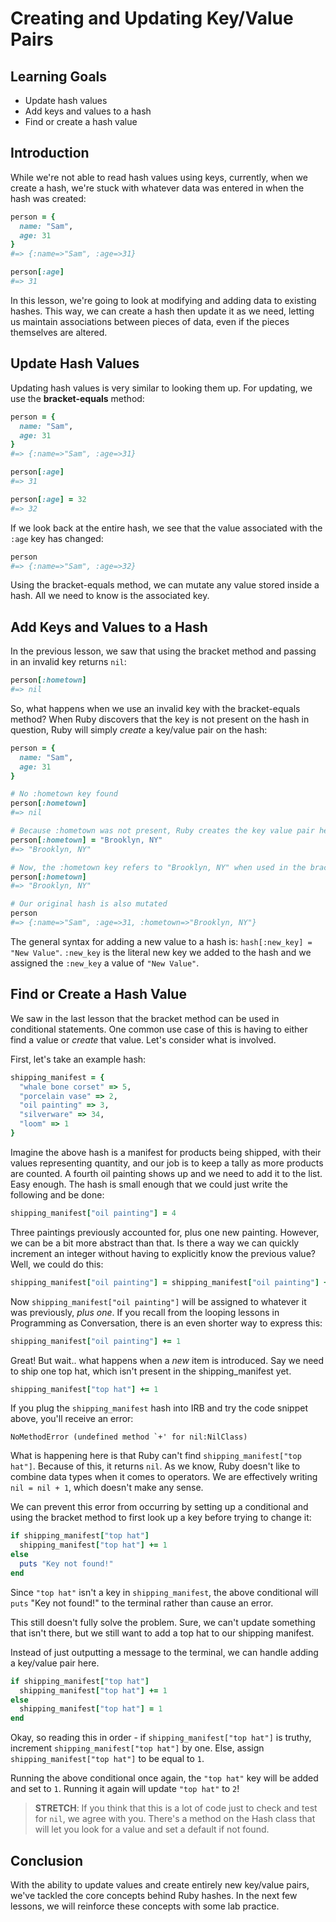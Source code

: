 # Creating and Updating Key/Value Pairs

## Learning Goals

- Update hash values
- Add keys and values to a hash
- Find or create a hash value

## Introduction

While we're not able to read hash values using keys, currently, when we create
a hash, we're stuck with whatever data was entered in when the hash was created:

```ruby
person = {
  name: "Sam",
  age: 31
}
#=> {:name=>"Sam", :age=>31}

person[:age]
#=> 31
```

In this lesson, we're going to look at modifying and adding data to existing
hashes. This way, we can create a hash then update it as we need, letting us
maintain associations between pieces of data, even if the pieces themselves are
altered.

## Update Hash Values

Updating hash values is very similar to looking them up. For updating, we use
the **bracket-equals** method:

```ruby
person = {
  name: "Sam",
  age: 31
}
#=> {:name=>"Sam", :age=>31}

person[:age]
#=> 31

person[:age] = 32
#=> 32
```

If we look back at the entire hash, we see that the value associated with the
`:age` key has changed:

```ruby
person
#=> {:name=>"Sam", :age=>32}
```

Using the bracket-equals method, we can mutate any value stored inside a hash.
All we need to know is the associated key.

## Add Keys and Values to a Hash

In the previous lesson, we saw that using the bracket method and passing in an
invalid key returns `nil`:

```ruby
person[:hometown]
#=> nil
```

So, what happens when we use an invalid key with the bracket-equals method? When
Ruby discovers that the key is not present on the hash in question, Ruby will
simply _create_ a key/value pair on the hash:

```ruby
person = {
  name: "Sam",
  age: 31
}

# No :hometown key found
person[:hometown]
#=> nil

# Because :hometown was not present, Ruby creates the key value pair here
person[:hometown] = "Brooklyn, NY"
#=> "Brooklyn, NY"

# Now, the :hometown key refers to "Brooklyn, NY" when used in the brack method
person[:hometown]
#=> "Brooklyn, NY"

# Our original hash is also mutated
person
#=> {:name=>"Sam", :age=>31, :hometown=>"Brooklyn, NY"}
```

The general syntax for adding a new value to a hash is:
`hash[:new_key] = "New Value"`. `:new_key` is the literal new key we added to
the hash and we assigned the `:new_key` a value of `"New Value"`.

## Find or Create a Hash Value

We saw in the last lesson that the bracket method can be used in conditional
statements. One common use case of this is having to either find a value or 
_create_ that value. Let's consider what is involved.

First, let's take an example hash:

```ruby
shipping_manifest = {
  "whale bone corset" => 5,
  "porcelain vase" => 2,
  "oil painting" => 3,
  "silverware" => 34,
  "loom" => 1
}
```

Imagine the above hash is a manifest for products being shipped, with their
values representing quantity, and our job is to keep a tally as more products
are counted. A fourth oil painting shows up and we need to add it to the list.
Easy enough. The hash is small enough that we could just write the following and
be done:

```ruby
shipping_manifest["oil painting"] = 4
```

Three paintings previously accounted for, plus one new painting. However, we can
be a bit more abstract than that. Is there a way we can quickly increment an
integer without having to explicitly know the previous value? Well, we could do
this:

```ruby
shipping_manifest["oil painting"] = shipping_manifest["oil painting"] + 1
```

Now `shipping_manifest["oil painting"]` will be assigned to whatever it was
previously, _plus one_. If you recall from the looping lessons in Programming as
Conversation, there is an even shorter way to express this:

```ruby
shipping_manifest["oil painting"] += 1
```

Great! But wait.. what happens when a _new_ item is introduced. Say we need to
ship one top hat, which isn't present in the shipping_manifest yet.

```ruby
shipping_manifest["top hat"] += 1
```

If you plug the `shipping_manifest` hash into IRB and try the code snippet above,
you'll receive an error:

```text
NoMethodError (undefined method `+' for nil:NilClass)
```

What is happening here is that Ruby can't find `shipping_manifest["top hat"]`.
Because of this, it returns `nil`. As we know, Ruby doesn't like to combine data
types when it comes to operators. We are effectively writing `nil = nil + 1`,
which doesn't make any sense.

We can prevent this error from occurring by setting up a conditional and using
the bracket method to first look up a key before trying to change it:

```ruby
if shipping_manifest["top hat"]
  shipping_manifest["top hat"] += 1
else
  puts "Key not found!"
end
```

Since `"top hat"` isn't a key in `shipping_manifest`, the above conditional
will `puts` "Key not found!" to the terminal rather than cause an error.

This still doesn't fully solve the problem. Sure, we can't update something that
isn't there, but we still want to add a top hat to our shipping manifest.

Instead of just outputting a message to the terminal, we can handle adding
a key/value pair here.

```ruby
if shipping_manifest["top hat"]
  shipping_manifest["top hat"] += 1
else
  shipping_manifest["top hat"] = 1
end
```

Okay, so reading this in order - if `shipping_manifest["top hat"]` is truthy,
increment `shipping_manifest["top hat"]` by one. Else, assign
`shipping_manifest["top hat"]` to be equal to `1`.

Running the above conditional once again, the `"top hat"` key will
be added and set to `1`. Running it again will update `"top hat"` to `2`!

> **STRETCH**: If you think that this is a lot of code just to check and test for
> `nil`, we agree with you. There's a method on the Hash class that will let you
> look for a value and set a default if not found.

## Conclusion

With the ability to update values and create entirely new key/value pairs, we've
tackled the core concepts behind Ruby hashes. In the next few lessons, we will
reinforce these concepts with some lab practice.
